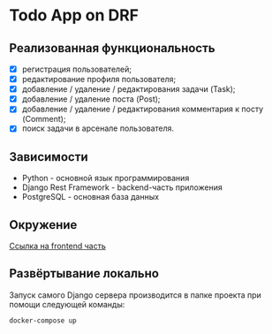 # Todo App on DRF

## Реализованная функциональность

- [x] регистрация пользователей;
- [x] редактирование профиля пользователя;
- [x] добавление / удаление / редактирования задачи (Task);
- [x] добавление / удаление поста (Post);
- [x] добавление / удаление / редактирования комментария к посту (Comment);
- [x] поиск задачи в арсенале пользователя.

## Зависимости

- Python - основной язык программирования
- Django Rest Framework - backend-часть приложения
- PostgreSQL - основная база данных

## Окружение

[Ссылка на frontend часть](https://gitlab.com/PC-Nazarka/todo-vue)

## Развёртывание локально

Запуск самого Django сервера производится в папке проекта при помощи следующей команды:

```bash
docker-compose up
```